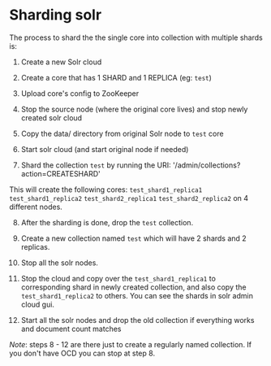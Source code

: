 # Sharding solr

The process to shard the the single core into collection with multiple shards is:

1. Create a new Solr cloud

2. Create a core that has 1 SHARD and 1 REPLICA (eg: `test`)

3. Upload core's config to ZooKeeper

4. Stop the source node (where the original core lives) and stop newly created solr cloud

5. Copy the data/ directory from original Solr node to `test` core

6. Start solr cloud (and start original node if needed)

7. Shard the collection `test` by running the URI: '/admin/collections?action=CREATESHARD'

This will create the following cores:
`test_shard1_replica1`
`test_shard1_replica2`
`test_shard2_replica1`
`test_shard2_replica2`
on 4 different nodes.

8. After the sharding is done, drop the `test` collection.

9. Create a new collection named `test` which will have 2 shards and 2 replicas.

10. Stop all the solr nodes.

11. Stop the cloud and copy over the `test_shard1_replica1` to corresponding shard in
    newly created collection, and also copy the `test_shard1_replica2` to others.
    You can see the shards in solr admin cloud gui.

12. Start all the solr nodes and drop the old collection if everything works and document count matches

*Note*: steps 8 - 12 are there just to create a regularly named collection. If you don't have OCD you can stop at
step 8.
